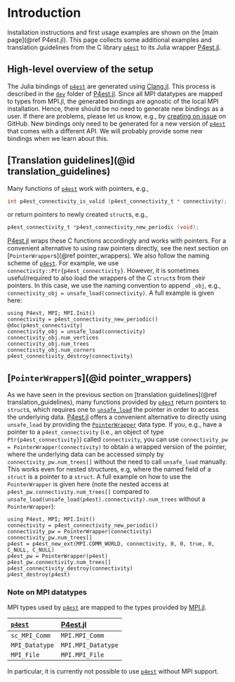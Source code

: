 # Introduction

Installation instructions and first usage examples are shown on the
[main page](@ref P4est.jl). This page collects some additional examples and
translation guidelines from the C library
[`p4est`](https://github.com/cburstedde/p4est) to its Julia wrapper
[P4est.jl](https://github.com/trixi-framework/P4est.jl).


## High-level overview of the setup

The Julia bindings of [`p4est`](https://github.com/cburstedde/p4est) are
generated using [Clang.jl](https://github.com/JuliaInterop/Clang.jl). This
process is described in the
[`dev`](https://github.com/trixi-framework/P4est.jl/tree/main/dev) folder of
[P4est.jl](https://github.com/trixi-framework/P4est.jl). Since all MPI datatypes
are mapped to types from MPI.jl, the generated bindings are agnostic of the
local MPI installation. Hence, there should be no need to generate new bindings
as a user. If there are problems, please let us know, e.g., by
[creating on issue](https://github.com/trixi-framework/P4est.jl/issues/new) on GitHub.
New bindings only need to be generated for a new version of
[`p4est`](https://github.com/cburstedde/p4est) that comes with a different
API. We will probably provide some new bindings when we learn about this.


## [Translation guidelines](@id translation_guidelines)

Many functions of [`p4est`](https://github.com/cburstedde/p4est) work with
pointers, e.g.,

```C
int p4est_connectivity_is_valid (p4est_connectivity_t * connectivity);
```

or return pointers to newly created `struct`s, e.g.,

```C
p4est_connectivity_t *p4est_connectivity_new_periodic (void);
```

[P4est.jl](https://github.com/trixi-framework/P4est.jl) wraps these C
functions accordingly and works with pointers. For a convenient alternative
to using raw pointers directly, see the next section on [`PointerWrapper`s](@ref pointer_wrappers). We also
follow the naming scheme of [`p4est`](https://github.com/cburstedde/p4est).
For example, we use `connectivity::Ptr{p4est_connectivity}`. However, it is
sometimes useful/required to also load the wrappers of the C `struct`s from their
pointers. In this case, we use the naming convention to append `_obj`, e.g.,
`connectivity_obj = unsafe_load(connectivity)`. A full example is given here:

```@repl
using P4est, MPI; MPI.Init()
connectivity = p4est_connectivity_new_periodic()
@doc(p4est_connectivity)
connectivity_obj = unsafe_load(connectivity)
connectivity_obj.num_vertices
connectivity_obj.num_trees
connectivity_obj.num_corners
p4est_connectivity_destroy(connectivity)
```


## [`PointerWrapper`s](@id pointer_wrappers)

As we have seen in the previous section on [translation guidelines](@ref translation_guidelines), many functions
provided by [`p4est`](https://github.com/cburstedde/p4est) return pointers to `struct`s,
which requires one to [`unsafe_load`](https://docs.julialang.org/en/v1/base/c/#Base.unsafe_load)
the pointer in order to access the underlying data.
[P4est.jl](https://github.com/trixi-framework/P4est.jl) offers a convenient alternative to
directly using `unsafe_load` by providing the [`PointerWrapper`](@ref) data type.
If you, e.g., have a pointer to a `p4est_connectivity` (i.e., an object of type `Ptr{p4est_connectivity}`)
called `connectivity`, you can use `connectivity_pw = PointerWrapper(connectivity)` to obtain
a wrapped version of the pointer, where the underlying data can be accessed simply by
`connectivity_pw.num_trees[]` without the need to call `unsafe_load` manually. This works even for nested
structures, e.g, where the named field of a `struct` is a pointer to a `struct`. A full example on how to
use the `PointerWrapper` is given here (note the nested access at `p4est_pw.connectivity.num_trees[]`
compared to `unsafe_load(unsafe_load(p4est).connectivity).num_trees` without a `PointerWrapper`):

```@repl
using P4est, MPI; MPI.Init()
connectivity = p4est_connectivity_new_periodic()
connectivity_pw = PointerWrapper(connectivity)
connectivity_pw.num_trees[]
p4est = p4est_new_ext(MPI.COMM_WORLD, connectivity, 0, 0, true, 0, C_NULL, C_NULL)
p4est_pw = PointerWrapper(p4est)
p4est_pw.connectivity.num_trees[]
p4est_connectivity_destroy(connectivity)
p4est_destroy(p4est)
```


### Note on MPI datatypes

MPI types used by [`p4est`](https://github.com/cburstedde/p4est) are mapped
to the types provided by [MPI.jl](https://github.com/JuliaParallel/MPI.jl).

| [`p4est`](https://github.com/cburstedde/p4est) | [P4est.jl](https://github.com/trixi-framework/P4est.jl) |
|:-----------------------------------------------|:--------------------------------------------------------|
| `sc_MPI_Comm`                                  | `MPI.MPI_Comm`                                          |
| `MPI_Datatype`                                 | `MPI.MPI_Datatype`                                      |
| `MPI_File`                                     | `MPI.MPI_File`                                          |

In particular, it is currently not possible to use
[`p4est`](https://github.com/cburstedde/p4est) without MPI support.
